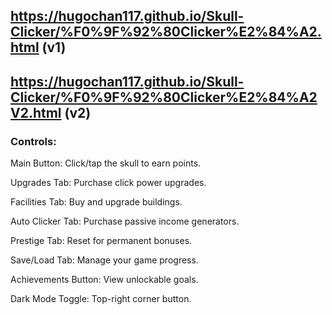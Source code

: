 ## https://hugochan117.github.io/Skull-Clicker/%F0%9F%92%80Clicker%E2%84%A2.html (v1)

## https://hugochan117.github.io/Skull-Clicker/%F0%9F%92%80Clicker%E2%84%A2V2.html (v2)

### Controls:
Main Button: Click/tap the skull to earn points.

Upgrades Tab: Purchase click power upgrades.

Facilities Tab: Buy and upgrade buildings.

Auto Clicker Tab: Purchase passive income generators.

Prestige Tab: Reset for permanent bonuses.

Save/Load Tab: Manage your game progress.

Achievements Button: View unlockable goals.

Dark Mode Toggle: Top-right corner button.
